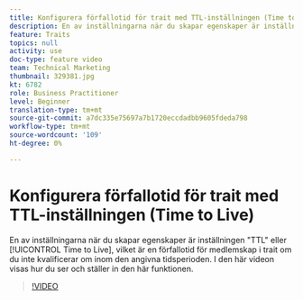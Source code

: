 ```yaml
---
title: Konfigurera förfallotid för trait med TTL-inställningen (Time to Live)
description: En av inställningarna när du skapar egenskaper är inställningen"TTL" eller"Time to Live", vilket är en förfallotid för medlemskap i kundvagnen om du inte gör det inom den angivna tidsperioden. I den här videon visas hur du ser och ställer in den här funktionen.
feature: Traits
topics: null
activity: use
doc-type: feature video
team: Technical Marketing
thumbnail: 329381.jpg
kt: 6782
role: Business Practitioner
level: Beginner
translation-type: tm+mt
source-git-commit: a7dc335e75697a7b1720eccdadbb9605fdeda798
workflow-type: tm+mt
source-wordcount: '109'
ht-degree: 0%

---
```



# Konfigurera förfallotid för trait med TTL-inställningen (Time to Live)

En av inställningarna när du skapar egenskaper är inställningen &quot;TTL&quot; eller [!UICONTROL Time to Live], vilket är en förfallotid för medlemskap i trait om du inte kvalificerar om inom den angivna tidsperioden. I den här videon visas hur du ser och ställer in den här funktionen.

>[!VIDEO](https://video.tv.adobe.com/v/329381/?quality=12&learn=on)
